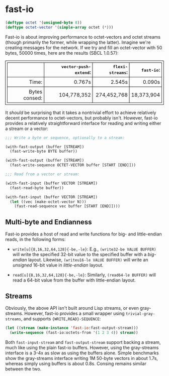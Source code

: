 # fast-io

<style>
table, td, th {
  border-collapse: collapse;
  border: 1px solid black;
  padding: 5px;
}
</style>

```lisp
(deftype octet '(unsigned-byte 8))
(deftype octet-vector '(simple-array octet (*)))
```

Fast-io is about improving performance to octet-vectors and octet
streams (though primarily the former, while wrapping the latter).
Imagine we're creating messages for the network. If we try and fill an
octet-vector with 50 bytes, 50000 times, here are the results (SBCL
1.0.57):

<table>
<tr>
  <th></th>
  <th align=right><tt>vector-push-extend</tt>:</th>
  <th align=right><tt>flexi-streams</tt>:</th>
  <th align=right><tt>fast-io</tt>:</th>
</tr>
<tr>
  <td align=right>Time:</td>
  <td align=right>0.767s</td>
  <td align=right>2.545s</td>
  <td align=right>0.090s</td>
</tr>
<tr>
  <td align=right>Bytes consed:</td>
  <td align=right>104,778,352</td>
  <td align=right>274,452,768</td>  
  <td align=right>18,373,904</td>
</tr>
</table>

It *should* be surprising that it takes a nontrivial effort to achieve
relatively decent performance to octet-vectors, but probably isn't.
However, fast-io provides a relatively straightforward interface for
reading and writing either a stream or a vector:

```lisp
;;; Write a byte or sequence, optionally to a stream:

(with-fast-output (buffer [STREAM])
  (fast-write-byte BYTE buffer))

(with-fast-output (buffer [STREAM])
  (fast-write-sequence OCTET-VECTOR buffer [START [END]]))

;;; Read from a vector or stream:

(with-fast-input (buffer VECTOR [STREAM])
  (fast-read-byte buffer))

(with-fast-input (buffer VECTOR [STREAM])
  (let ((vec (make-octet-vector N)))
    (fast-read-sequence vec buffer [START [END]])))
```

## Multi-byte and Endianness

Fast-io provides a host of read and write functions for big- and
little-endian reads, in the following forms:

* `write[u]{8,16,32,64,128}{-be,-le}`: E.g., `(write32-be VALUE
  BUFFER)` will write the specified 32-bit value to the specified
  buffer with a *big-endian* layout.  Likewise, `(writeu16-le VALUE
  BUFFER)` will write an *unsigned* 16-bit value in *little-endian*
  layout.

* `read[u]{8,16,32,64,128}{-be,-le}`: Similarly, `(read64-le BUFFER)`
  will read a 64-bit value from the buffer with little-endian layout.

## Streams

Obviously, the above API isn't built around Lisp streams, or even
gray-streams.  However, fast-io provides a small wrapper using
`trivial-gray-streams`, and supports `{WRITE,READ}-SEQUENCE`:

```lisp
(let ((stream (make-instance 'fast-io:fast-output-stream)))
  (write-sequence (fast-io:octets-from '(1 2 3 4)) stream))
```

Both `fast-input-stream` and `fast-output-stream` support backing a
stream, much like using the plain fast-io buffers.  However, using the
gray-streams interface is a 3-4x as slow as using the buffers alone.
Simple benchmarks show the gray-streams interface writing 1M 50-byte
vectors in about 1.7s, whereas simply using buffers is about 0.8s.
Consing remains similar between the two.
